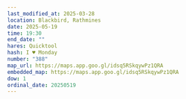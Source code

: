 ```yaml
---
last_modified_at: 2025-03-28
location: Blackbird, Rathmines
date: 2025-05-19
time: 19:30
end_date: ""
hares: Quicktool
hash: I ♥ Monday
number: "388"
map_url: https://maps.app.goo.gl/idsq5RSkqywPz1QRA
embedded_map: https://maps.app.goo.gl/idsq5RSkqywPz1QRA
dow: 1
ordinal_date: 20250519
---
```

